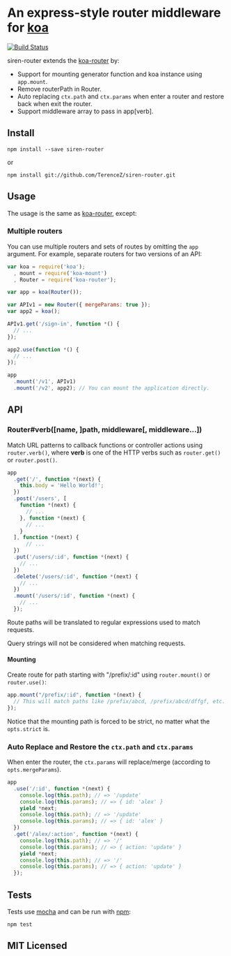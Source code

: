 # An express-style router middleware for [koa](https://github.com/koajs/koa)

[![Build Status](https://secure.travis-ci.org/TerenceZ/siren-router.png)](http://travis-ci.org/TerenceZ/siren-router)

siren-router extends the [koa-router](https://github.com/alexmingoia/koa-router) by:
* Support for mounting generator function and koa instance using `app.mount`.
* Remove routerPath in Router.
* Auto replacing `ctx.path` and `ctx.params` when enter a router and restore back when exit the router.
* Support middleware array to pass in app[verb].

## Install

```
npm install --save siren-router
```

or

```
npm install git://github.com/TerenceZ/siren-router.git
```

## Usage

The usage is the same as [koa-router](https://github.com/alexmingoia/koa-router), except:

### Multiple routers

You can use multiple routers and sets of routes by omitting the `app`
argument. For example, separate routers for two versions of an API:

```javascript
var koa = require('koa');
  , mount = require('koa-mount')
  , Router = require('koa-router');

var app = koa(Router());

var APIv1 = new Router({ mergeParams: true });
var app2 = koa();

APIv1.get('/sign-in', function *() {
  // ...
});

app2.use(function *() {
  // ...
});

app
  .mount('/v1', APIv1)
  .mount('/v2', app2); // You can mount the application directly.
```

## API

### Router#verb([name, ]path, middleware[, middleware...])

Match URL patterns to callback functions or controller actions using `router.verb()`,
where **verb** is one of the HTTP verbs such as `router.get()` or `router.post()`.

```javascript
app
  .get('/', function *(next) {
    this.body = 'Hello World!';
  })
  .post('/users', [
    function *(next) {
      // ...
    }, function *(next) {
      // ...
    }
  ], function *(next) {
      // ...
  })
  .put('/users/:id', function *(next) {
    // ...
  })
  .delete('/users/:id', function *(next) {
    // ...
  })
  .mount('/users/:id', function *(next) {
    // ...
  });
```

Route paths will be translated to regular expressions used to match requests.

Query strings will not be considered when matching requests.

#### Mounting

Create route for path starting with "/prefix/:id" using `router.mount()` or `router.use()`:

```javascript
app.mount("/prefix/:id", function *(next) {
  // This will match paths like /prefix/abcd, /prefix/abcd/dffgf, etc.
});
```

Notice that the mounting path is forced to be strict, no matter what the `opts.strict` is.

### Auto Replace and Restore the `ctx.path` and `ctx.params`

When enter the router, the `ctx.params` will replace/merge (according to `opts.mergeParams`).

```javascript
app
  .use('/:id', function *(next) {
    console.log(this.path); // => '/update'
    console.log(this.params); // => { id: 'alex' }
    yield *next;
    console.log(this.path); // => '/update'
    console.log(this.params); // => { id: 'alex' }
  })
  .get('/alex/:action', function *(next) {
    console.log(this.path); // => '/'
    console.log(this.params); // => { action: 'update' }
    yield *next;
    console.log(this.path); // => '/'
    console.log(this.params); // => { action: 'update' }
  });
``` 

## Tests

Tests use [mocha](https://github.com/visionmedia/mocha) and can be run
with [npm](https://npmjs.org):

```
npm test
```

## MIT Licensed
